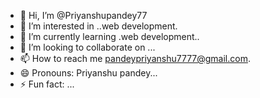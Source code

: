 - 👋 Hi, I’m @Priyanshupandey77
- 👀 I’m interested in ..web development.
- 🌱 I’m currently learning .web development..
- 💞️ I’m looking to collaborate on ...
- 📫 How to reach me pandeypriyanshu7777@gmail.com.
- 😄 Pronouns: Priyanshu pandey...
- ⚡ Fun fact: ...

<!---
Priyanshupandey77/Priyanshupandey77 is a ✨ special ✨ repository because its `README.md` (this file) appears on your GitHub profile.
You can click the Preview link to take a look at your changes.
--->
